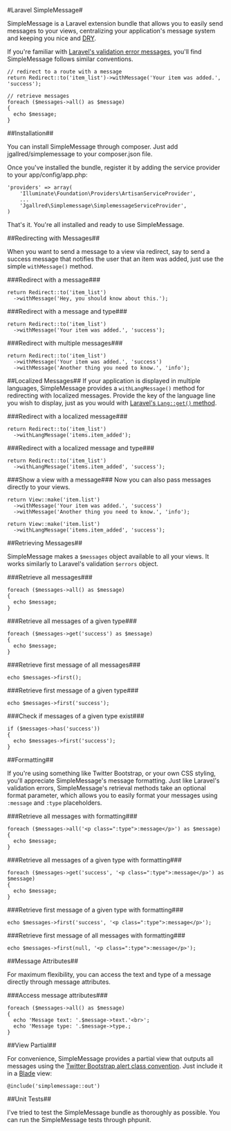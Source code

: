 #Laravel SimpleMessage#

SimpleMessage is a Laravel extension bundle that allows you to easily send messages to your views, centralizing your application's message system and keeping you nice and [DRY][dry].

[dry]: http://en.wikipedia.org/wiki/Don't_repeat_yourself "Don't Repeat Yourself"

If you're familiar with [Laravel's validation error messages][validation], you'll find SimpleMessage follows similar conventions.

[validation]: http://four.laravel.com/docs/validation#error-messages-and-views

    // redirect to a route with a message
    return Redirect::to('item_list')->withMessage('Your item was added.', 'success');

    // retrieve messages
    foreach ($messages->all() as $message)
    {
      echo $message;
    }

##Installation##

You can install SimpleMessage through composer. Just add jgallred/simplemessage to your composer.json file.

Once you've installed the bundle, register it by adding the service provider to your app/config/app.php:

    'providers' => array(
        'Illuminate\Foundation\Providers\ArtisanServiceProvider',
        ...
        'Jgallred\Simplemessage\SimplemessageServiceProvider',
    )

That's it. You're all installed and ready to use SimpleMessage.

##Redirecting with Messages##

When you want to send a message to a view via redirect, say to send a success message that notifies the user that an item was added, just use the simple `withMessage()` method.

###Redirect with a message###

    return Redirect::to('item_list')
      ->withMessage('Hey, you should know about this.');

###Redirect with a message and type###

    return Redirect::to('item_list')
      ->withMessage('Your item was added.', 'success');

###Redirect with multiple messages###

    return Redirect::to('item_list')
      ->withMessage('Your item was added.', 'success')
      ->withMessage('Another thing you need to know.', 'info');

##Localized Messages##
If your application is displayed in multiple languages, SimpleMessage provides a `withLangMessage()` method for redirecting with localized messages. Provide the key of the language line you wish to display, just as you would with [Laravel's `Lang::get()` method][lang_get].

[lang_get]: http://four.laravel.com/docs/localization

###Redirect with a localized message###

    return Redirect::to('item_list')
      ->withLangMessage('items.item_added');

###Redirect with a localized message and type###

    return Redirect::to('item_list')
      ->withLangMessage('items.item_added', 'success');

###Show a view with a message###
Now you can also pass messages directly to your views.

    return View::make('item.list')
      ->withMessage('Your item was added.', 'success')
      ->withMessage('Another thing you need to know.', 'info');

    return View::make('item.list')
      ->withLangMessage('items.item_added', 'success');



##Retrieving Messages##

SimpleMessage makes a `$messages` object available to all your views. It works similarly to Laravel's validation `$errors` object.

###Retrieve all messages###

    foreach ($messages->all() as $message)
    {
      echo $message;
    }

###Retrieve all messages of a given type###

    foreach ($messages->get('success') as $message)
    {
      echo $message;
    }

###Retrieve first message of all messages###

    echo $messages->first();

###Retrieve first message of a given type###

    echo $messages->first('success');

###Check if messages of a given type exist###

    if ($messages->has('success'))
    {
      echo $messages->first('success');
    }

##Formatting##

If you're using something like Twitter Bootstrap, or your own CSS styling, you'll appreciate SimpleMessage's message formatting. Just like Laravel's validation errors, SimpleMessage's retrieval methods take an optional format parameter, which allows you to easily format your messages using `:message` and `:type` placeholders.

###Retrieve all messages with formatting###

    foreach ($messages->all('<p class=":type">:message</p>') as $message)
    {
      echo $message;
    }

###Retrieve all messages of a given type with formatting###

    foreach ($messages->get('success', '<p class=":type">:message</p>') as $message)
    {
      echo $message;
    }

###Retrieve first message of a given type with formatting###

    echo $messages->first('success', '<p class=":type">:message</p>');

###Retrieve first message of all messages with formatting###

    echo $messages->first(null, '<p class=":type">:message</p>');

##Message Attributes##

For maximum flexibility, you can access the text and type of a message directly through message attributes.

###Access message attributes###

    foreach ($messages->all() as $message)
    {
      echo 'Message text: '.$message->text.'<br>';
      echo 'Message type: '.$message->type.;
    }

##View Partial##

For convenience, SimpleMessage provides a partial view that outputs all messages using the [Twitter Bootstrap alert class convention][bootstrap]. Just include it in a [Blade][blade] view:

[bootstrap]: http://twitter.github.com/bootstrap/components.html#alerts
[blade]: http://four.laravel.com/docs/templates

    @include('simplemessage::out')

##Unit Tests##

I've tried to test the SimpleMessage bundle as thoroughly as possible. You can run the SimpleMessage tests through phpunit.
